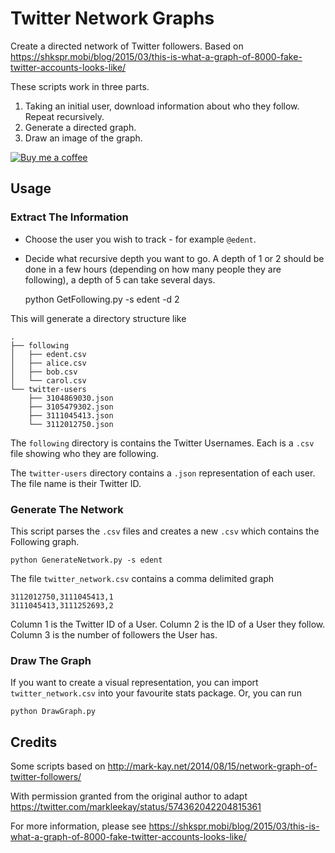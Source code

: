 # Twitter Network Graphs
Create a directed network of Twitter followers.
Based on https://shkspr.mobi/blog/2015/03/this-is-what-a-graph-of-8000-fake-twitter-accounts-looks-like/

These scripts work in three parts.

1. Taking an initial user, download information about who they follow. Repeat recursively.
2. Generate a directed graph.
3. Draw an image of the graph.

[![Buy me a coffee](https://www.ko-fi.com/img/donate_sm.png)](https://ko-fi.com/edent)


## Usage

### Extract The Information
* Choose the user you wish to track - for example `@edent`.
* Decide what recursive depth you want to go.  A depth of 1 or 2 should be done in a few hours (depending on how many people they are following), a depth of 5 can take several days.

    python GetFollowing.py -s edent -d 2

This will generate a directory structure like
```
.
├── following
│   ├── edent.csv
│   ├── alice.csv
│   ├── bob.csv
│   └── carol.csv
└── twitter-users
    ├── 3104869030.json
    ├── 3105479302.json
    ├── 3111045413.json
    └── 3112012750.json
```

The `following` directory is contains the Twitter Usernames. Each is a `.csv` file showing who they are following.

The `twitter-users` directory contains a `.json` representation of each user.  The file name is their Twitter ID.

### Generate The Network

This script parses the `.csv` files and creates a new `.csv` which contains the Following graph.

    python GenerateNetwork.py -s edent
    
The file `twitter_network.csv` contains a comma delimited graph

```
3112012750,3111045413,1
3111045413,3111252693,2
```

Column 1 is the Twitter ID of a User.  Column 2 is the ID of a User they follow.  Column 3 is the number of followers the User has.

### Draw The Graph

If you want to create a visual representation, you can import `twitter_network.csv` into your favourite stats package.  Or, you can run

    python DrawGraph.py
    
## Credits

Some scripts based on http://mark-kay.net/2014/08/15/network-graph-of-twitter-followers/

With permission granted from the original author to adapt https://twitter.com/markleekay/status/574362042204815361

For more information, please see https://shkspr.mobi/blog/2015/03/this-is-what-a-graph-of-8000-fake-twitter-accounts-looks-like/

